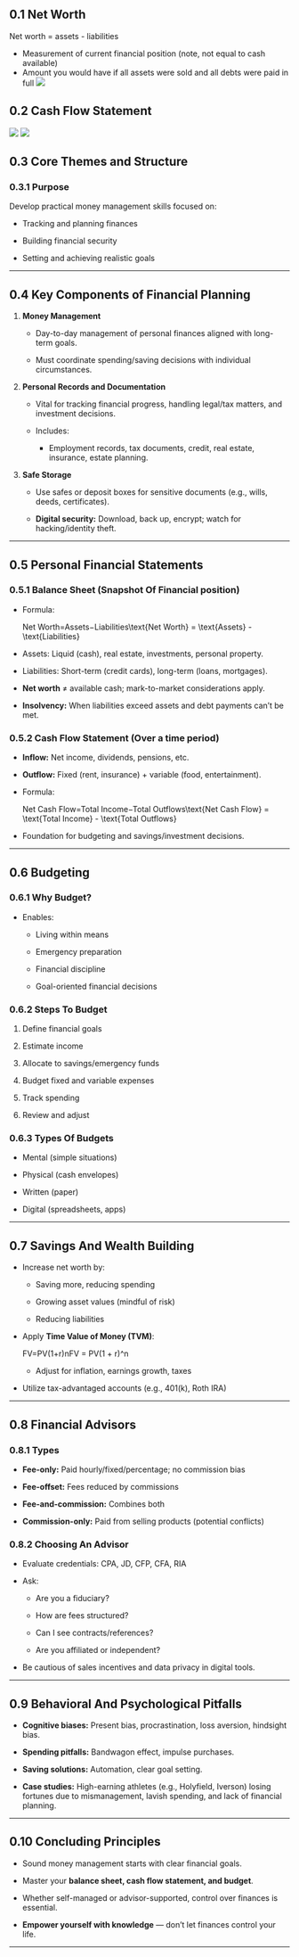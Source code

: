 
## 0.1 Net Worth
Net worth = assets - liabilities
* Measurement of current financial position (note, not equal to cash available)
* Amount you would have if all assets were sold and all debts were paid in full
![](../../attachments/Pasted%20image%2020250409230706.png)
## 0.2 Cash Flow Statement
![](../../attachments/Pasted%20image%2020250409230738.png)
![](../../attachments/Pasted%20image%2020250409230802.png)

## 0.3 **Core Themes and Structure**
### 0.3.1 **Purpose**

Develop practical money management skills focused on:

* Tracking and planning finances

* Building financial security

* Setting and achieving realistic goals

---

## 0.4 **Key Components of Financial Planning**

1. **Money Management**

	* Day-to-day management of personal finances aligned with long-term goals.

	* Must coordinate spending/saving decisions with individual circumstances.

2. **Personal Records and Documentation**

	* Vital for tracking financial progress, handling legal/tax matters, and investment decisions.

	* Includes:

		* Employment records, tax documents, credit, real estate, insurance, estate planning.

3. **Safe Storage**

	* Use safes or deposit boxes for sensitive documents (e.g., wills, deeds, certificates).

	* **Digital security:** Download, back up, encrypt; watch for hacking/identity theft.

---

## 0.5 **Personal Financial Statements**

### 0.5.1 **Balance Sheet** (Snapshot Of Financial position)

* Formula:

	Net Worth=Assets−Liabilities\text{Net Worth} = \text{Assets} - \text{Liabilities}
* Assets: Liquid (cash), real estate, investments, personal property.

* Liabilities: Short-term (credit cards), long-term (loans, mortgages).

* **Net worth** ≠ available cash; mark-to-market considerations apply.

* **Insolvency:** When liabilities exceed assets and debt payments can’t be met.

### 0.5.2 **Cash Flow Statement** (Over a time period)

* **Inflow:** Net income, dividends, pensions, etc.

* **Outflow:** Fixed (rent, insurance) + variable (food, entertainment).

* Formula:

	Net Cash Flow=Total Income−Total Outflows\text{Net Cash Flow} = \text{Total Income} - \text{Total Outflows}
* Foundation for budgeting and savings/investment decisions.

---

## 0.6 **Budgeting**

### 0.6.1 **Why Budget?**

* Enables:

	* Living within means

	* Emergency preparation

	* Financial discipline

	* Goal-oriented financial decisions

### 0.6.2 **Steps To Budget**

1. Define financial goals

2. Estimate income

3. Allocate to savings/emergency funds

4. Budget fixed and variable expenses

5. Track spending

6. Review and adjust

### 0.6.3 **Types Of Budgets**

* Mental (simple situations)

* Physical (cash envelopes)

* Written (paper)

* Digital (spreadsheets, apps)

---

## 0.7 **Savings And Wealth Building**

* Increase net worth by:

	* Saving more, reducing spending

	* Growing asset values (mindful of risk)

	* Reducing liabilities

* Apply **Time Value of Money (TVM)**:

	FV=PV(1+r)nFV = PV(1 + r)^n
	* Adjust for inflation, earnings growth, taxes

* Utilize tax-advantaged accounts (e.g., 401(k), Roth IRA)

---

## 0.8 **Financial Advisors**

### 0.8.1 **Types**

* **Fee-only:** Paid hourly/fixed/percentage; no commission bias

* **Fee-offset:** Fees reduced by commissions

* **Fee-and-commission:** Combines both

* **Commission-only:** Paid from selling products (potential conflicts)

### 0.8.2 **Choosing An Advisor**

* Evaluate credentials: CPA, JD, CFP, CFA, RIA

* Ask:

	* Are you a fiduciary?

	* How are fees structured?

	* Can I see contracts/references?

	* Are you affiliated or independent?

* Be cautious of sales incentives and data privacy in digital tools.

---

## 0.9 **Behavioral And Psychological Pitfalls**

* **Cognitive biases:** Present bias, procrastination, loss aversion, hindsight bias.

* **Spending pitfalls:** Bandwagon effect, impulse purchases.

* **Saving solutions:** Automation, clear goal setting.

* **Case studies:** High-earning athletes (e.g., Holyfield, Iverson) losing fortunes due to mismanagement, lavish spending, and lack of financial planning.

---

## 0.10 **Concluding Principles**

* Sound money management starts with clear financial goals.

* Master your **balance sheet, cash flow statement, and budget**.

* Whether self-managed or advisor-supported, control over finances is essential.

* **Empower yourself with knowledge** — don’t let finances control your life.

---
